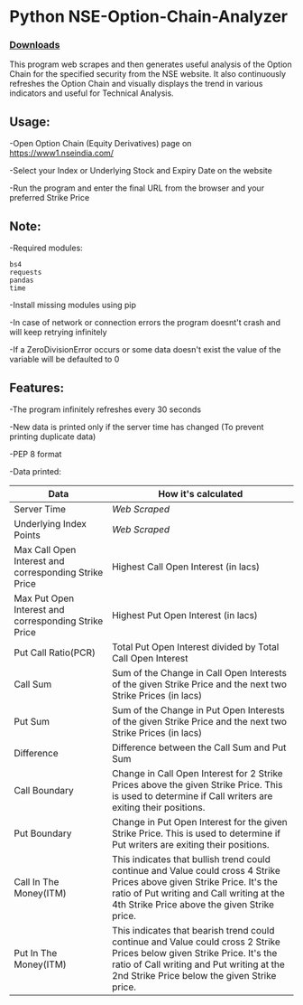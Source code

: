 # Python NSE-Option-Chain-Analyzer

### [Downloads](https://github.com/VarunS2002/Python-NSE-Option-Chain-Analyzer/releases)

This program web scrapes and then generates useful analysis of the Option Chain for the specified security from the NSE website.
It also continuously refreshes the Option Chain and visually displays the trend in various indicators and useful for Technical Analysis.

## Usage:

-Open Option Chain (Equity Derivatives) page on https://www1.nseindia.com/

-Select your Index or Underlying Stock and Expiry Date on the website

-Run the program and enter the final URL from the browser and your preferred Strike Price

## Note:

-Required modules:

```
bs4
requests
pandas
time
```

-Install missing modules using pip

-In case of network or connection errors the program doesnt't crash and will keep retrying infinitely

-If a ZeroDivisionError occurs or some data doesn't exist the value of the variable will be defaulted to 0

## Features:

-The program infinitely refreshes every 30 seconds

-New data is printed only if the server time has changed (To prevent printing duplicate data)

-PEP 8 format

-Data printed:

Data | How it's calculated
--- | ---
Server Time | *Web Scraped*
Underlying Index Points | *Web Scraped*
Max Call Open Interest and corresponding Strike Price | Highest Call Open Interest (in lacs)
Max Put Open Interest and corresponding Strike Price | Highest Put Open Interest (in lacs)
Put Call Ratio(PCR) | Total Put Open Interest divided by Total Call Open Interest
Call Sum | Sum of the Change in Call Open Interests of the given Strike Price and the next two Strike Prices (in lacs)
Put Sum | Sum of the Change in Put Open Interests of the given Strike Price and the next two Strike Prices (in lacs)
Difference | Difference between the Call Sum and Put Sum
Call Boundary | Change in Call Open Interest for 2 Strike Prices above the given Strike Price. This is used to determine if Call writers are exiting their positions.
Put Boundary | Change in Put Open Interest for the given Strike Price. This is used to determine if Put writers are exiting their positions.
Call In The Money(ITM) | This indicates that bullish trend could continue and Value could cross 4 Strike Prices above given Strike Price. It's the ratio of Put writing and Call writing at the 4th Strike Price above the given Strike price.
Put In The Money(ITM) | This indicates that bearish trend could continue and Value could cross 2 Strike Prices below given Strike Price. It's the ratio of Call writing and Put writing at the 2nd Strike Price below the given Strike price.
